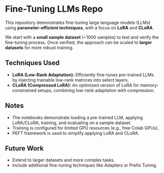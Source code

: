 # Fine-Tuning LLMs Repo

This repository demonstrates fine-tuning large language models (LLMs) using **parameter-efficient techniques**, with a focus on **LoRA** and **CLoRA**.  

We start with a **small sample dataset** (~1000 samples) to test and verify the fine-tuning process. Once verified, the approach can be scaled to **larger datasets** for more robust training.  

## Techniques Used

- **LoRA (Low-Rank Adaptation):** Efficiently fine-tunes pre-trained LLMs by injecting trainable low-rank matrices into select layers.  
- **CLoRA (Compressed LoRA):** An optimized version of LoRA for memory-constrained setups, combining low-rank adaptation with compression.  

## Notes

- The notebooks demonstrate loading a pre-trained LLM, applying LoRA/CLoRA, training, and evaluating on a sample dataset.  
- Training is configured for limited GPU resources (e.g., free Colab GPUs).  
- PEFT framework is used to simplify applying LoRA and CLoRA.  

## Future Work

- Extend to larger datasets and more complex tasks.  
- Include additional fine-tuning techniques like Adapters or Prefix Tuning.  
